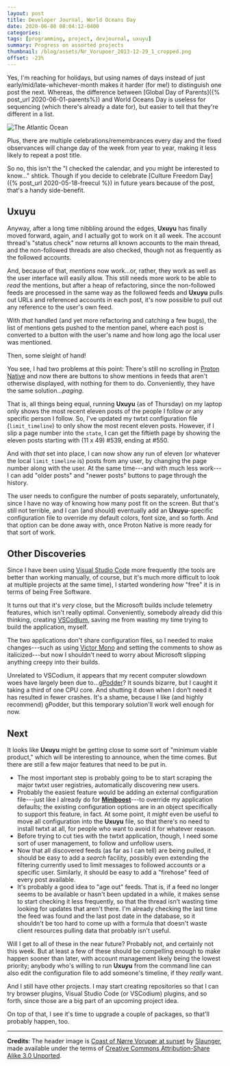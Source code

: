 ```yaml
---
layout: post
title: Developer Journal, World Oceans Day
date: 2020-06-08 08:04:12-0400
categories:
tags: [programming, project, devjournal, uxuyu]
summary: Progress on assorted projects
thumbnail: /blog/assets/Nr_Vorupoer_2013-12-29_1_cropped.png
offset: -23%
---
```


Yes, I'm reaching for holidays, but using names of days instead of just early/mid/late-whichever-month makes it harder (for me!) to distinguish one post the next.  Whereas, the difference between [Global Day of Parents]({% post_url 2020-06-01-parents%}) and World Oceans Day is useless for sequencing (which there's already a date for), but easier to tell that they're different in a list.

![The Atlantic Ocean](/blog/assets/Nr_Vorupoer_2013-12-29_1_cropped.png "The Atlantic Ocean")

Plus, there are multiple celebrations/remembrances every day and the fixed observances will change day of the week from year to year, making it less likely to repeat a post title.

So no, this isn't the "I checked the calendar, and you might be interested to know..." shtick.  Though if you decide to celebrate [Culture Freedom Day]({% post_url 2020-05-18-freecul %}) in future years because of the post, that's a handy side-benefit.

## Uxuyu

Anyway, after a long time nibbling around the edges, **Uxuyu** has finally moved forward, again, and I actually got to work on it all week.  The account thread's "status check" now returns all known accounts to the main thread, and the non-followed threads are also checked, though not as frequently as the followed accounts.

And, because of that, *mentions* now work...or, rather, they work as well as the user interface will easily allow.  This still needs more work to be able to *read* the mentions, but after a heap of refactoring, since the non-followed feeds are processed in the same way as the followed feeds and **Uxuyu** pulls out URLs and referenced accounts in each post, it's now possible to pull out any reference to the user's own feed.

With *that* handled (and yet more refactoring and catching a few bugs), the list of mentions gets pushed to the mention panel, where each post is converted to a button with the user's name and how long ago the local user was mentioned.

Then, some sleight of hand!

You see, I had two problems at this point:  There's still no scrolling in [Proton Native](https://proton-native.js.org/#/) and now there are buttons to show mentions in feeds that aren't otherwise displayed, with nothing for them to do.  Conveniently, they have the same solution...*paging*.

That is, all things being equal, running **Uxuyu** (as of Thursday) on my laptop only shows the most recent eleven posts of the people I follow *or* any specific person I follow.  So, I've updated my twtxt configuration file (`limit_timeline`) to only show the most recent eleven posts.  However, if I slip a page number into the `state`, I can get the fiftieth page by showing the eleven posts starting with (11 &#120; 49) #539, ending at #550.

And with *that* set into place, I can now show any run of eleven (or whatever the local `limit_timeline` is) posts from any user, by changing the page number along with the user.  At the same time---and with much less work---I can add "older posts" and "newer posts" buttons to page through the history.

The user needs to configure the number of posts separately, unfortunately, since I have no way of knowing how many post fit on the screen.  But that's still not terrible, and I can (and should) eventually add an **Uxuyu**-specific configuration file to override my default colors, font size, and so forth.  And that option can be done away with, once Proton Native is more ready for that sort of work.

## Other Discoveries

Since I have been using [Visual Studio Code](https://code.visualstudio.com/) more frequently (the tools are better than working manually, of course, but it's much more difficult to look at multiple projects at the same time), I started wondering *how* "free" it is in terms of being Free Software.

It turns out that it's *very* close, but the Microsoft builds include telemetry features, which isn't really optimal.  Conveniently, somebody already did this thinking, creating [VSCodium](https://vscodium.com/), saving me from wasting my time trying to build the application, myself.

The two applications don't share configuration files, so I needed to make changes---such as using [Victor Mono](https://rubjo.github.io/victor-mono/) and setting the comments to show as italicized---but now I shouldn't need to worry about Microsoft slipping anything creepy into their builds.

Unrelated to VSCodium, it appears that my recent computer slowdown woes have largely been due to...[gPodder](https://gpodder.github.io/)?  It sounds bizarre, but I caught it taking a third of one CPU core.  And shutting it down when I don't need it has resulted in fewer crashes.  It's a shame, because I like (and highly recommend) gPodder, but this temporary solution'll work well enough for now.

## Next

It looks like **Uxuyu** might be getting close to some sort of "minimum viable product," which will be interesting to announce, when the time comes.  But there are still a few major features that need to be put in.

 * The most important step is probably going to be to start scraping the major twtxt user registries, automatically discovering new users.
 * Probably the easiest feature would be adding an external configuration file---just like I already do for [**Miniboost**](https://github.com/jcolag/Miniboost)---to override my application defaults; the existing configuration options are in an object specifically to support this feature, in fact.  At some point, it *might* even be useful to move all configuration into the **Uxuyu** file, so that there's no need to install twtxt at all, for people who want to avoid it for whatever reason.
 * Before trying to cut ties with the twtxt application, though, I need some sort of user management, to follow and unfollow users.
 * Now that all discovered feeds (as far as I can tell) are being pulled, it should be easy to add a *search* facility, possibly even extending the filtering currently used to limit messages to followed accounts or a specific user.  Similarly, it should be easy to add a "firehose" feed of every post available.
 * It's probably a good idea to "age out" feeds.  That is, if a feed no longer seems to be available or hasn't been updated in a while, it makes sense to start checking it less frequently, so that the thread isn't wasting time looking for updates that aren't there.  I'm already checking the last time the feed was found and the last post date in the database, so it shouldn't be too hard to come up with a formula that doesn't waste client resources pulling data that probably isn't useful.

Will I get to all of these in the near future?  Probably not, and certainly not this week.  But at least a few of these should be compelling enough to make happen sooner than later, with account management likely being the lowest priority; anybody who's willing to run **Uxuyu** from the command line can also edit the configuration file to add someone's timeline, if they *really* want.

And I still have other projects.  I may start creating repositories so that I can try browser plugins, Visual Studio Code (or VSCodium) plugins, and so forth, since those are a big part of an upcoming project idea.

On top of that, I see it's time to upgrade a couple of packages, so that'll probably happen, too.

* * *

**Credits**:  The header image is [Coast of Nørre Vorupør at sunset](https://commons.wikimedia.org/wiki/File:Nr_Vorupoer_2013-12-29_1_cropped.jpg) by [Slaunger](https://commons.wikimedia.org/wiki/User:Slaunger), made available under the terms of [Creative Commons Attribution-Share Alike 3.0 Unported](https://creativecommons.org/licenses/by-sa/3.0/deed.en).
